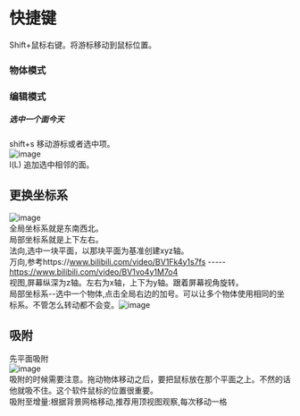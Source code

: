 # 快捷键           
Shift+鼠标右键。将游标移动到鼠标位置。          


### 物体模式     

### 编辑模式    
##### 选中一个面今天     
 shift+s  移动游标或者选中项。        
 ![image](https://github.com/cancundeyingzi/rizhi/assets/73635883/3e6bdaf2-b62e-4d09-923e-aef83b9fb6b4)                 
l(L)    追加选中相邻的面。









## 更换坐标系
![image](https://github.com/cancundeyingzi/rizhi/assets/73635883/db360b16-c08d-41cb-87a9-d25bc9ef2d5f)                 
全局坐标系就是东南西北。        
局部坐标系就是上下左右。      
法向,选中一块平面，以那块平面为基准创建xyz轴。        
万向,参考https://www.bilibili.com/video/BV1Fk4y1s7fs   -----  https://www.bilibili.com/video/BV1vo4y1M7o4          
视图,屏幕纵深为z轴。左右为x轴，上下为y轴。跟着屏幕视角旋转。        
局部坐标系--选中一个物体,点击全局右边的加号。可以让多个物体使用相同的坐标系。不管怎么转动都不会变。![image](https://github.com/cancundeyingzi/rizhi/assets/73635883/debc9283-01c1-4a55-8aa1-adc721bbf77c)


##  吸附
先平面吸附            
![image](https://github.com/cancundeyingzi/rizhi/assets/73635883/a08a1cc6-d63e-4d5e-ba12-5bab530b0a08)      
吸附的时候需要注意。拖动物体移动之后，要把鼠标放在那个平面之上。不然的话他就吸不住。这个软件鼠标的位置很重要。                    
吸附至增量:根据背景网格移动,推荐用顶视图观察,每次移动一格
